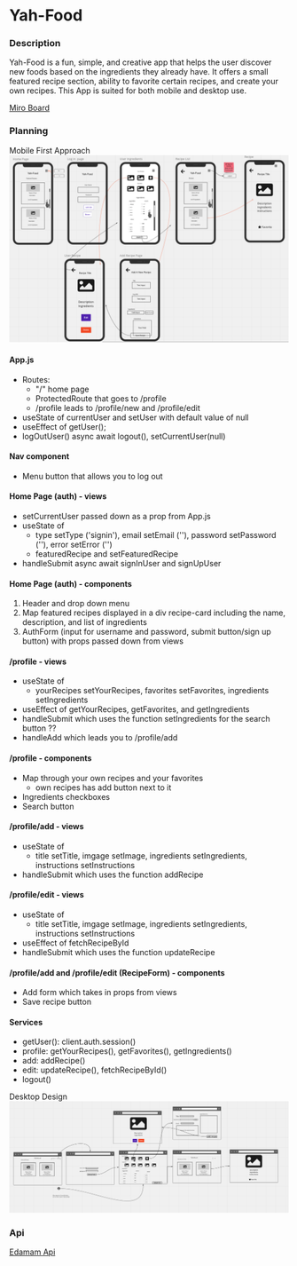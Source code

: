 # Yah-Food

### Description

Yah-Food is a fun, simple, and creative app that helps the user discover
new foods based on the ingredients they already have. It offers a small
featured recipe section, ability to favorite certain recipes, and create
your own recipes. This App is suited for both mobile and desktop use.

[Miro Board](https://miro.com/welcomeonboard/eHFlaGxiZjZMNnRoT25kWDcwc1ExTFRJZ1FpeVlXVHhybWZlZjlmSHplOUVPdUhieGw4N1REc2c3OWFNd0oyWXwzMDc0NDU3MzY2NjAyNTcwMDUx?invite_link_id=417623334923)

### Planning

Mobile First Approach
![Mobile First Approach](./public/mobile-design.png)

#### App.js

- Routes:
  - "/" home page
  - ProtectedRoute that goes to /profile
  - /profile leads to /profile/new and /profile/edit
- useState of currentUser and setUser with default value of null
- useEffect of getUser();
- logOutUser() async await logout(), setCurrentUser(null)

#### Nav component

- Menu button that allows you to log out

#### Home Page (auth) - views

- setCurrentUser passed down as a prop from App.js
- useState of
  - type setType ('signin'), email setEmail (''), password setPassword (''), error setError ('')
  - featuredRecipe and setFeaturedRecipe
- handleSubmit async await signInUser and signUpUser

#### Home Page (auth) - components

1. Header and drop down menu
2. Map featured recipes displayed in a div recipe-card including the name, description, and list of ingredients
3. AuthForm (input for username and password, submit button/sign up button) with props passed down from views

#### /profile - views

- useState of
  - yourRecipes setYourRecipes, favorites setFavorites, ingredients setIngredients
- useEffect of getYourRecipes, getFavorites, and getIngredients
- handleSubmit which uses the function setIngredients for the search button ??
- handleAdd which leads you to /profile/add

#### /profile - components

- Map through your own recipes and your favorites
  - own recipes has add button next to it
- Ingredients checkboxes
- Search button

#### /profile/add - views

- useState of
  - title setTitle, imgage setImage, ingredients setIngredients, instructions setInstructions
- handleSubmit which uses the function addRecipe

#### /profile/edit - views

- useState of
  - title setTitle, imgage setImage, ingredients setIngredients, instructions setInstructions
- useEffect of fetchRecipeById
- handleSubmit which uses the function updateRecipe

#### /profile/add and /profile/edit (RecipeForm) - components

- Add form which takes in props from views
- Save recipe button

#### Services

- getUser(): client.auth.session()
- profile: getYourRecipes(), getFavorites(), getIngredients()
- add: addRecipe()
- edit: updateRecipe(), fetchRecipeById()
- logout()

Desktop Design
![Desk Top View](./public/desktop-design.png)

### Api

[Edamam Api](https://www.edamam.com/)
